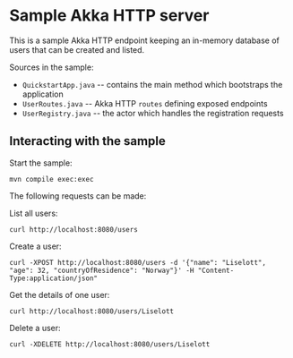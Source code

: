 # Sample Akka HTTP server

This is a sample Akka HTTP endpoint keeping an in-memory database of users that can be created and listed.

Sources in the sample:

* `QuickstartApp.java` -- contains the main method which bootstraps the application
* `UserRoutes.java` -- Akka HTTP `routes` defining exposed endpoints
* `UserRegistry.java` -- the actor which handles the registration requests

## Interacting with the sample

Start the sample:
```
mvn compile exec:exec
```

The following requests can be made:

List all users:

    curl http://localhost:8080/users

Create a user:

    curl -XPOST http://localhost:8080/users -d '{"name": "Liselott", "age": 32, "countryOfResidence": "Norway"}' -H "Content-Type:application/json"

Get the details of one user:

    curl http://localhost:8080/users/Liselott

Delete a user:

    curl -XDELETE http://localhost:8080/users/Liselott
